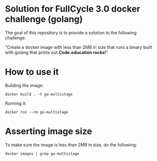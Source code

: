 # Solution for FullCycle 3.0 docker challenge (golang)

The goal of this repository is to provide a solution to the following challenge:

"Create a docker image with less than 2MB in size that runs a binary built with golang that prints out **Code.education rocks!**"

# How to use it

Building the image:
```
docker build . -t go-multistage 
```

Running it:
```
docker run --rm go-multistage
```

# Asserting image size

To make sure the image is less than 2MB in size, do the following:

```
docker images | grep go-multistage
```
